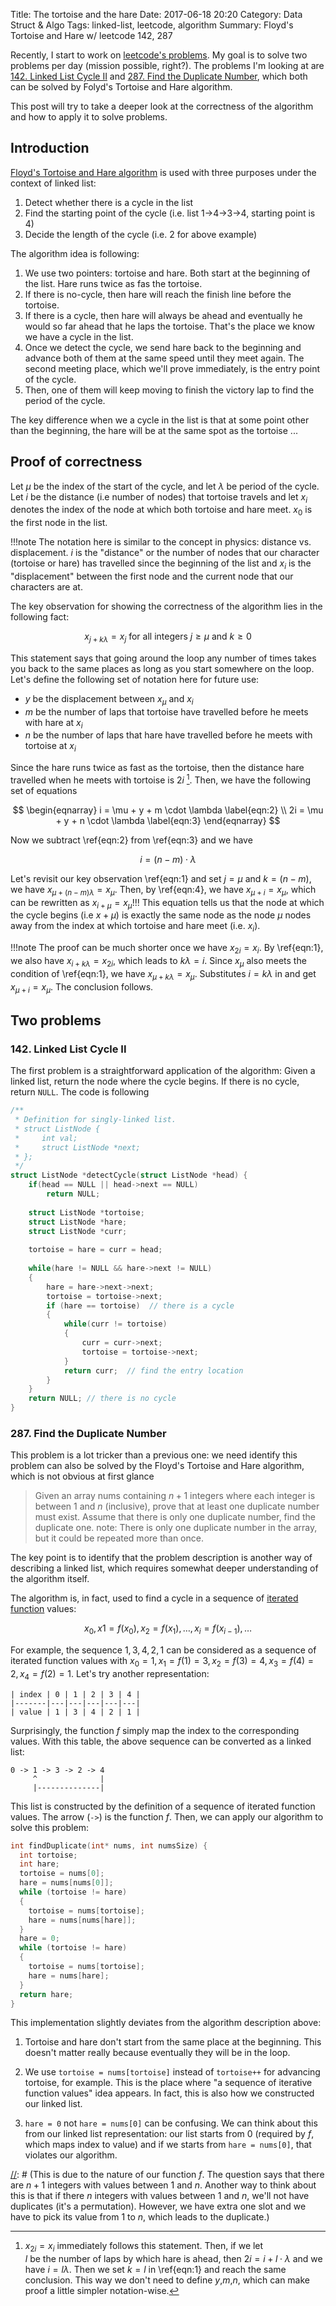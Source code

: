 Title: The tortoise and the hare
Date: 2017-06-18 20:20
Category: Data Struct & Algo
Tags: linked-list, leetcode, algorithm
Summary: Floyd's Tortoise and Hare w/ leetcode 142, 287

Recently, I start to work on [leetcode's problems](https://github.com/xxks-kkk/shuati). 
My goal is to solve two problems per day (mission possible, right?). The problems I'm looking
at are [142. Linked List Cycle II](https://leetcode.com/problems/linked-list-cycle-ii/) and 
[287. Find the Duplicate Number](https://leetcode.com/problems/find-the-duplicate-number/), 
which both can be solved by Folyd's Tortoise and Hare algorithm.

This post will try to take a deeper look at the correctness of the algorithm and
how to apply it to solve problems.

## Introduction

[Floyd's Tortoise and Hare algorithm](https://en.wikipedia.org/wiki/Cycle_detection#Floyd.27s_Tortoise_and_Hare)
is used with three purposes under the context of linked list:

1. Detect whether there is a cycle in the list
2. Find the starting point of the cycle (i.e. list 1->4->3->4, starting point is 4)
3. Decide the length of the cycle (i.e. 2 for above example)

The algorithm idea is following:

1. We use two pointers: tortoise and hare. Both start at the beginning of the list.
Hare runs twice as fas the tortoise.
2. If there is no-cycle, then hare will reach the finish line before the tortoise.
3. If there is a cycle, then hare will always be ahead and eventually he would
so far ahead that he laps the tortoise. That's the place we know we have a cycle in the list.
4. Once we detect the cycle, we send hare back to the beginning and advance both of 
them at the same speed until they meet again. The second meeting place, which we'll prove
immediately, is the entry point of the cycle. 
5. Then, one of them will keep moving to finish the victory lap to find the period
of the cycle.

The key difference when we a cycle in the list is that at some point other 
than the beginning, the hare will be at the same spot as the tortoise ...

## Proof of correctness

Let $\mu$ be the index of the start of the cycle, and let $\lambda$ be period of the
cycle. Let $i$ be the distance (i.e number of nodes) that tortoise travels and
let $x_i$ denotes the index of the node at which both tortoise and hare meet. $x_0$
is the first node in the list.

!!!note
    The notation here is similar to the concept in physics: distance vs. displacement.
    $i$ is the "distance" or the number of nodes that our character (tortoise or hare)
    has travelled since the beginning of the list and 
    $x_i$ is the "displacement" between the first node and the current node that our
    characters are at.

The key observation for showing the correctness of the algorithm lies in 
the following fact:

$$
\begin{equation}
x_{j+k\lambda} = x_j \text{ for all integers }j \ge \mu \text{ and } k \ge 0 \label{eqn:1}
\end{equation}
$$

This statement says that going around the loop any number of times takes you 
back to the same places as long as you start somewhere on the loop. Let's 
define the following set of notation here for future use:

- $y$ be the displacement between $x_{\mu}$ and $x_i$
- $m$ be the number of laps that tortoise have travelled before he meets
with hare at $x_i$
- $n$ be the number of laps that hare have travelled before he meets with 
tortoise at $x_i$

Since the hare runs twice as fast as the tortoise, then the distance hare travelled
when he meets with tortoise is $2i$ [^1]. Then, we have the following set of equations

$$
\begin{eqnarray}
i = \mu + y + m \cdot \lambda  \label{eqn:2} \\
2i = \mu + y + n \cdot \lambda \label{eqn:3}
\end{eqnarray}
$$

Now we subtract \ref{eqn:2} from \ref{eqn:3} and we have

$$
\begin{equation}
i = (n-m) \cdot \lambda \label {eqn:4}
\end{equation}
$$

Let's revisit our key observation \ref{eqn:1} and set $j = \mu$ and $k = (n-m)$, we have
$x_{\mu + (n-m)\lambda} = x_{\mu}$. Then, by \ref{eqn:4}, we have
$x_{\mu + i} = x_{\mu}$, which can be rewritten as $x_{i+\mu} = x_{\mu}$!!! This equation
tells us that the node at which the cycle begins (i.e $x+{\mu}$) is exactly the
same node as the node $\mu$ nodes away from the index at which tortoise and hare meet
(i.e. $x_i$).

!!!note
    The proof can be much shorter once we have $x_{2i} = x_i$. By \ref{eqn:1}, we
    also have $x_{i+k\lambda} = x_{2i}$, which leads to $k\lambda = i$. Since
    $x_\mu$ also meets the condition of \ref{eqn:1}, we have $x_{\mu + k\lambda} = x_\mu$.
    Substitutes $i = k\lambda$ in and get $x_{\mu+i} = x_\mu$. The conclusion follows.

[^1]: $x_{2i} = x_i$ immediately follows this statement. Then, if we let  
$l$ be the number of laps by which hare is ahead, then $2i = i + l \cdot \lambda$
and we have $i = l\lambda$. Then we set $k=l$ in \ref{eqn:1} and reach the same
conclusion. This way we don't need to define $y$,$m$,$n$, which can make proof
a little simpler notation-wise. 

## Two problems

### 142. Linked List Cycle II

The first problem is a straightforward application of the algorithm: 
Given a linked list, return the node where the cycle begins. If there is no cycle, return `NULL`.
The code is following

```c
/**
 * Definition for singly-linked list.
 * struct ListNode {
 *     int val;
 *     struct ListNode *next;
 * };
 */
struct ListNode *detectCycle(struct ListNode *head) {
    if(head == NULL || head->next == NULL)
        return NULL;
    
    struct ListNode *tortoise;
    struct ListNode *hare;
    struct ListNode *curr;
    
    tortoise = hare = curr = head;
    
    while(hare != NULL && hare->next != NULL)
    {
        hare = hare->next->next;
        tortoise = tortoise->next;
        if (hare == tortoise)  // there is a cycle
        {
            while(curr != tortoise)
            {
                curr = curr->next;
                tortoise = tortoise->next;
            }
            return curr;  // find the entry location
        }
    }
    return NULL; // there is no cycle
}
```

### 287. Find the Duplicate Number

This problem is a lot tricker than a previous one: we need identify this problem
can also be solved by the Floyd's Tortoise and Hare algorithm, which is not obvious
at first glance

> Given an array nums containing $n + 1$ integers where each integer is 
> between $1$ and $n$ (inclusive), prove that at least one duplicate number 
> must exist. Assume that there is only one duplicate number, find the duplicate one.
> note: There is only one duplicate number in the array, but it could be repeated more than once.

The key point is to identify that the problem description is another way of 
describing a linked list, which requires somewhat deeper understanding of the
algorithm itself.

The algorithm is, in fact, used to find a cycle in a sequence of 
[iterated function](https://en.wikipedia.org/wiki/Iterated_function) values:

$$
x_0, x1 = f(x_0), x_2 = f(x_1), \dots, x_i = f(x_{i-1}), \dots
$$

For example, the sequence $1,3,4,2,1$ can be considered as a sequence of 
iterated function values with $x_0 = 1, x_1 = f(1) = 3, x_2 = f(3) = 4,
x_3 = f(4) = 2, x_4 = f(2) = 1$. Let's try another representation:

```
| index | 0 | 1 | 2 | 3 | 4 |
|-------|---|---|---|---|---|
| value | 1 | 3 | 4 | 2 | 1 |
```

Surprisingly, the function $f$ simply map the index to the corresponding values.
With this table, the above sequence can be converted as a linked list:

```
0 -> 1 -> 3 -> 2 -> 4
     ^              |
     |--------------|
```

This list is constructed by the definition of a sequence of iterated function values.
The arrow (`->`) is the function $f$. Then, we can apply our algorithm to solve 
this problem:

```c
int findDuplicate(int* nums, int numsSize) {
  int tortoise;
  int hare;
  tortoise = nums[0];
  hare = nums[nums[0]];
  while (tortoise != hare)
  {
    tortoise = nums[tortoise];
    hare = nums[nums[hare]];
  }
  hare = 0;
  while (tortoise != hare)
  {
    tortoise = nums[tortoise];
    hare = nums[hare];
  }
  return hare;
}
```

This implementation slightly deviates from the algorithm description above:

1. Tortoise and hare don't start from the same place at the beginning. This doesn't
matter really because eventually they will be in the loop.

2. We use `tortoise = nums[tortoise]` instead of `tortoise++` for advancing tortoise,
for example. This is the place where "a sequence of iterative function values" idea
appears. In fact, this is also how we constructed our linked list.

3. `hare = 0` not `hare = nums[0]` can be confusing. We can think about this from our linked
list representation: our list starts from $0$ (required by $f$, which maps index to value)
and if we starts from `hare = nums[0]`, that violates our algorithm.


[//]: # (http://mitchellkember.com/blog/post/tortoise-and-hare/)
[//]: # (This is due to the nature of our function $f$. The question says that there are $n+1$ integers with values between $1$ and $n$. Another way to think about this is that if there $n$ integers with values between $1$ and $n$, we'll not have duplicates (it's a permutation). However, we have extra one slot and we have to pick its value from $1$ to $n$, which leads to the duplicate.)